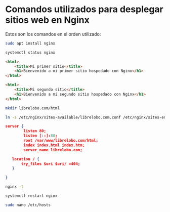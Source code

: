# Comandos utilizados para desplegar sitios web en Nginx

Estos son los comandos en el orden utilizado:

```bash
sudo apt install nginx
```

```bash
systemctl status nginx
```

```html
<html>
    <title>Mi primer sitio</title>
    <h1>Bienvenido a mi primer sitio hospedado con Nginx</h1>
</html>
```

```html
<html>
    <title>Mi segundo sitio</title>
    <h1>Bienvenido a mi segundo sitio hospedado con Nginx</h1>
</html>
```

```bash
mkdir librelobo.com/html
```

```bash
ln -s /etc/nginx/sites-available/librelobo.com.conf /etc/nginx/sites-enabled/
```

```json
server {
        listen 80;
        listen [::]:80;
        root /var/www/librelobo.com/html;
        index index.html index.htm;
        server_name librelobo.com;

   location / {
       try_files $uri $uri/ =404;
   }

}
```

```bash
nginx -t
```

```bash
systemctl restart nginx
```

```bash
sudo nano /etc/hosts
```